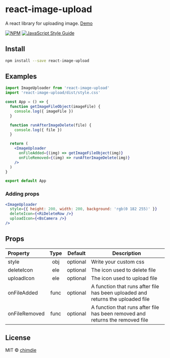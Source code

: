 # react-image-upload

A react library for uploading image. [Demo](https://codesandbox.io/s/weathered-monad-ffdf7?file=/src/App.js)

[![NPM](https://img.shields.io/npm/v/react-image-upload.svg)](https://www.npmjs.com/package/react-image-upload) [![JavaScript Style Guide](https://img.shields.io/badge/code_style-standard-brightgreen.svg)](https://standardjs.com)

## Install

```bash
npm install --save react-image-upload
```

## Examples

```jsx
import ImageUploader from 'react-image-upload'
import 'react-image-upload/dist/style.css'

const App = () => {
  function getImageFileObject(imageFile) {
    console.log({ imageFile })
  }

  function runAfterImageDelete(file) {
    console.log({ file })
  }

  return (
    <ImageUploader
      onFileAdded={(img) => getImageFileObject(img)}
      onFileRemoved={(img) => runAfterImageDelete(img)}
    />
  )
}

export default App
```

### Adding props

```jsx
<ImageUploader
  style={{ height: 200, width: 200, background: 'rgb(0 182 255)' }}
  deleteIcon={<RiDeleteRow />}
  uploadIcon={<BsCamera />}
/>
```

## Props

| Property      | Type | Default  | Description                                                                     |
| :------------ | :--: | -------- | ------------------------------------------------------------------------------- |
| style         | obj  | optional | Write your custom css                                                           |
| deleteIcon    | ele  | optional | The icon used to delete file                                                    |
| uploadIcon    | ele  | optional | The icon used to upload file                                                    |
| onFileAdded   | func | optional | A function that runs after file has been uploaded and returns the uploaded file |
| onFileRemoved | func | optional | A function that runs after file has been removed and returns the removed file   |

## License

MIT © [chimdie](https://github.com/chimdie)
